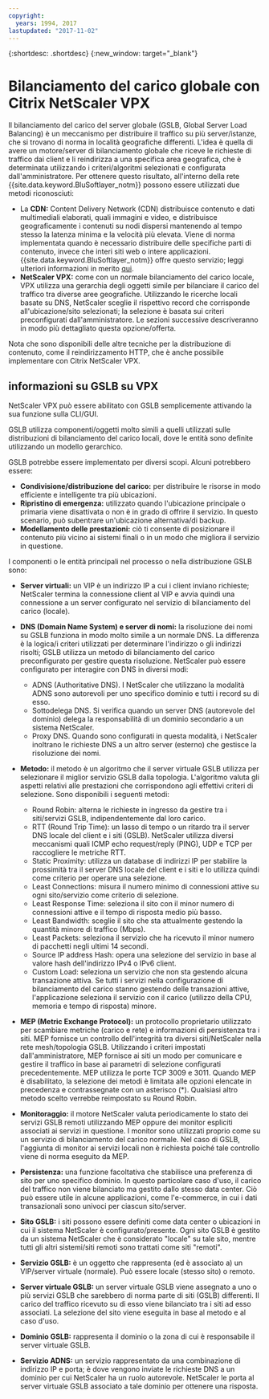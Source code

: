 ```yaml
---
copyright:
  years: 1994, 2017
lastupdated: "2017-11-02"
---
```


{:shortdesc: .shortdesc}
{:new_window: target="_blank"}

# Bilanciamento del carico globale con Citrix NetScaler VPX

Il bilanciamento del carico del server globale (GSLB, Global Server Load Balancing) è un meccanismo per distribuire il traffico su più server/istanze, che si trovano di norma in località geografiche differenti. L'idea è quella di avere un motore/server di bilanciamento globale che riceve le richieste di traffico dai client e li reindirizza a una specifica area geografica, che è determinata utilizzando i criteri/algoritmi selezionati e configurata dall'amministratore. Per ottenere questo risultato, all'interno della rete {{site.data.keyword.BluSoftlayer_notm}} possono essere utilizzati due metodi riconosciuti:

* La **CDN:** Content Delivery Network (CDN) distribuisce contenuto e dati multimediali elaborati, quali immagini e video, e distribuisce geograficamente i contenuti su nodi dispersi mantenendo al tempo stesso la latenza minima e la velocità più elevata. Viene di norma implementata quando è necessario distribuire delle specifiche parti di contenuto, invece che interi siti web o intere applicazioni. {{site.data.keyword.BluSoftlayer_notm}} offre questo servizio; leggi ulteriori informazioni in merito [qui](https://console.bluemix.net/docs/infrastructure/CDN/getting-started.html#getting-started). 
* **NetScaler VPX:** come con un normale bilanciamento del carico locale, VPX utilizza una gerarchia degli oggetti simile per bilanciare il carico del traffico tra diverse aree geografiche. Utilizzando le ricerche locali basate su DNS, NetScaler sceglie il rispettivo record che corrisponde all'ubicazione/sito selezionati; la selezione è basata sui criteri preconfigurati dall'amministratore. Le sezioni successive descriveranno in modo più dettagliato questa opzione/offerta.

Nota che sono disponibili delle altre tecniche per la distribuzione di contenuto, come il reindirizzamento HTTP, che è anche possibile implementare con Citrix NetScaler VPX. 

## informazioni su GSLB su VPX

NetScaler VPX può essere abilitato con GSLB semplicemente attivando la sua funzione sulla CLI/GUI. 

GSLB utilizza componenti/oggetti molto simili a quelli utilizzati sulle distribuzioni di bilanciamento del carico locali, dove le entità sono definite utilizzando un modello gerarchico.

GSLB potrebbe essere implementato per diversi scopi. Alcuni potrebbero essere:

* **Condivisione/distribuzione del carico:** per distribuire le risorse in modo efficiente e intelligente tra più ubicazioni.
* **Ripristino di emergenza:** utilizzato quando l'ubicazione principale o primaria viene disattivata o non è in grado di offrire il servizio. In questo scenario, può subentrare un'ubicazione alternativa/di backup.
* **Modellamento delle prestazioni:** ciò ti consente di posizionare il contenuto più vicino ai sistemi finali o in un modo che migliora il servizio in questione.

I componenti o le entità principali nel processo o nella distribuzione GSLB sono:

* **Server virtuali:** un VIP è un indirizzo IP a cui i client inviano richieste; NetScaler termina la connessione client al VIP e avvia quindi una connessione a un server configurato nel servizio di bilanciamento del carico (locale). 
* **DNS (Domain Name System) e server di nomi:** la risoluzione dei nomi su GSLB funziona in modo molto simile a un normale DNS. La differenza è la logica/i criteri utilizzati per determinare l'indirizzo o gli indirizzi risolti; GSLB utilizza un metodo di bilanciamento del carico preconfigurato per gestire questa risoluzione. NetScaler può essere configurato per interagire con DNS in diversi modi:
	* ADNS (Authoritative DNS). I NetScaler che utilizzano la modalità ADNS sono autorevoli per uno specifico dominio e tutti i record su di esso.
	* Sottodelega DNS. Si verifica quando un server DNS (autorevole del dominio) delega la responsabilità di un dominio secondario a un sistema NetScaler.
	* Proxy DNS. Quando sono configurati in questa modalità, i NetScaler inoltrano le richieste DNS a un altro server (esterno) che gestisce la risoluzione dei nomi.
* **Metodo:** il metodo è un algoritmo che il server virtuale GSLB utilizza per selezionare il miglior servizio GSLB dalla topologia. L'algoritmo valuta gli aspetti relativi alle prestazioni che corrispondono agli effettivi criteri di selezione. Sono disponibili i seguenti metodi:
  * Round Robin: alterna le richieste in ingresso da gestire tra i siti/servizi GSLB, indipendentemente dal loro carico.
  * RTT (Round Trip Time): un lasso di tempo o un ritardo tra il server DNS locale del client e i siti (GSLB). NetScaler utilizza diversi meccanismi quali ICMP echo request/reply (PING), UDP e TCP per raccogliere le metriche RTT.
  * Static Proximity: utilizza un database di indirizzi IP per stabilire la prossimità tra il server DNS locale del client e i siti e lo utilizza quindi come criterio per operare una selezione.
  * Least Connections: misura il numero minimo di connessioni attive su ogni sito/servizio come criterio di selezione.
  * Least Response Time: seleziona il sito con il minor numero di connessioni attive e il tempo di risposta medio più basso.
  * Least Bandwidth: sceglie il sito che sta attualmente gestendo la quantità minore di traffico (Mbps).
  * Least Packets: seleziona il servizio che ha ricevuto il minor numero di pacchetti negli ultimi 14 secondi.
  * Source IP address Hash: opera una selezione del servizio in base al valore hash dell'indirizzo IPv4 o IPv6 client.
  * Custom Load: seleziona un servizio che non sta gestendo alcuna transazione attiva. Se tutti i servizi nella configurazione di bilanciamento del carico stanno gestendo delle transazioni attive, l'applicazione seleziona il servizio con il carico (utilizzo della CPU, memoria e tempo di risposta) minore.

* **MEP (Metric Exchange Protocol):** un protocollo proprietario utilizzato per scambiare metriche (carico e rete) e informazioni di persistenza tra i siti. MEP fornisce un controllo dell'integrità tra diversi siti/NetScaler nella rete mesh/topologia GSLB. Utilizzando i criteri impostati dall'amministratore, MEP fornisce ai siti un modo per comunicare e gestire il traffico in base ai parametri di selezione configurati precedentemente. MEP utilizza le porte TCP 3009 e 3011. Quando MEP è disabilitato, la selezione dei metodi è limitata alle opzioni elencate in precedenza e contrassegnate con un asterisco (*). Qualsiasi altro metodo scelto verrebbe reimpostato su Round Robin.
* **Monitoraggio:** il motore NetScaler valuta periodicamente lo stato dei servizi GSLB remoti utilizzando MEP oppure dei monitor espliciti associati ai servizi in questione. I monitor sono utilizzati proprio come su un servizio di bilanciamento del carico normale. Nel caso di GSLB, l'aggiunta di monitor ai servizi locali non è richiesta poiché tale controllo viene di norma eseguito da MEP. 
* **Persistenza:** una funzione facoltativa che stabilisce una preferenza di sito per uno specifico dominio. In questo particolare caso d'uso, il carico del traffico non viene bilanciato ma gestito dallo stesso data center. Ciò può essere utile in alcune applicazioni, come l'e-commerce, in cui i dati transazionali sono univoci per ciascun sito/server.
* **Sito GSLB:** i siti possono essere definiti come data center o ubicazioni in cui il sistema NetScaler è configurato/presente. Ogni sito GSLB è gestito da un sistema NetScaler che è considerato "locale" su tale sito, mentre tutti gli altri sistemi/siti remoti sono trattati come siti "remoti".
* **Servizio GSLB:** è un oggetto che rappresenta (ed è associato a) un VIP/server virtuale (normale). Può essere locale (stesso sito) o remoto.
* **Server virtuale GSLB:** un server virtuale GSLB viene assegnato a uno o più servizi GSLB che sarebbero di norma parte di siti (GSLB) differenti. Il carico del traffico ricevuto su di esso viene bilanciato tra i siti ad esso associati. La selezione del sito viene eseguita in base al metodo e al caso d'uso.
* **Dominio GSLB:** rappresenta il dominio o la zona di cui è responsabile il server virtuale GSLB. 
* **Servizio ADNS:** un servizio rappresentato da una combinazione di indirizzo IP e porta; è dove vengono inviate le richieste DNS a un dominio per cui NetScaler ha un ruolo autorevole. NetScaler le porta al server virtuale GSLB associato a tale dominio per ottenere una risposta.
